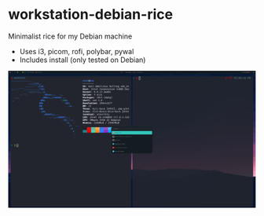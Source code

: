 # workstation-debian-rice
Minimalist rice for my Debian machine
- Uses i3, picom, rofi, polybar, pywal
- Includes install (only tested on Debian)

![Screenshot](image.png)